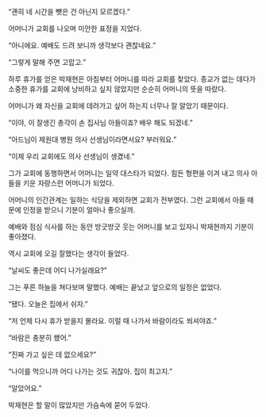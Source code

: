 “괜히 네 시간을 뺏은 건 아닌지 모르겠다.”

어머니가 교회를 나오며 미안한 표정을 지었다.

“아니에요. 예배도 드려 보니까 생각보다 괜찮네요.”

“그렇게 말해 주면 고맙고.”

하루 휴가를 얻은 박재현은 아침부터 어머니를 따라 교회를 찾았다. 종교가 없는 데다가 소중한 휴가를 교회에 낭비하고 싶지 않았지만 순순히 어머니의 뜻을 따랐다.

어머니가 왜 자신을 교회에 데려가고 싶어 하는지 너무나 잘 알았기 때문이다.

“이야, 이 잘생긴 총각이 손 집사님 아들이죠? 배우 해도 되겠네.”

“아드님이 제원대 병원 의사 선생님이라면서요? 부러워요.”

“이제 우리 교회에도 의사 선생님이 생겼네.”

그가 교회에 동행하면서 어머니는 일약 대스타가 되었다. 힘든 형편을 이겨 내고 의사 아들을 키운 자랑스런 어머니가 되었다.

어머니의 인간관계는 일하는 식당을 제외하면 교회가 전부였다. 그런 교회에서 아들 때문에 인정을 받으니 기분이 얼마나 좋으실까.

예배와 점심 식사를 하는 동안 방긋방긋 웃는 어머니를 보고 있자니 박재현까지 기분이 좋아졌다.

역시 교회에 오길 잘했다는 생각이 들었다.

“날씨도 좋은데 어디 나가실래요?”

그는 푸른 하늘을 쳐다보며 말했다. 예배는 끝났고 앞으로의 일정은 없었다.

“됐다. 오늘은 집에서 쉬자.”

“저 언제 다시 휴가 받을지 몰라요. 이럴 때 나가서 바람이라도 쐬셔야죠.”

“바람은 충분히 쐤어.”

“진짜 가고 싶은 데 없으세요?”

“나이를 먹으니까 어디 나가는 것도 귀찮아. 집이 최고지.”

“알았어요.”

박재현은 할 말이 많았지만 가슴속에 묻어 두었다.